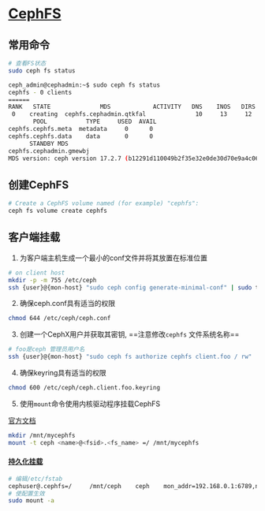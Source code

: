 # [CephFS](https://docs.ceph.com/en/latest/cephfs/#getting-started-with-cephfs)

## 常用命令

```bash
# 查看FS状态
sudo ceph fs status

ceph_admin@cephadmin:~$ sudo ceph fs status
cephfs - 0 clients
======
RANK   STATE              MDS            ACTIVITY   DNS    INOS   DIRS   CAPS
 0    creating  cephfs.cephadmin.qtkfal              10     13     12      0
       POOL           TYPE     USED  AVAIL
cephfs.cephfs.meta  metadata     0      0
cephfs.cephfs.data    data       0      0
      STANDBY MDS
cephfs.cephadmin.gmewbj
MDS version: ceph version 17.2.7 (b12291d110049b2f35e32e0de30d70e9a4c060d2) quincy (stable)
```



## 创建CephFS

 ```bash
 # Create a CephFS volume named (for example) "cephfs":
 ceph fs volume create cephfs
 ```

## 客户端挂载

1. 为客户端主机生成一个最小的conf文件并将其放置在标准位置

```bash
# on client host
mkdir -p -m 755 /etc/ceph
ssh {user}@{mon-host} "sudo ceph config generate-minimal-conf" | sudo tee /etc/ceph/ceph.conf
```

2. 确保ceph.conf具有适当的权限

```bash
chmod 644 /etc/ceph/ceph.conf
```

3. 创建一个CephX用户并获取其密钥,   ==注意修改`cephfs` 文件系统名称==

```bash
# foo是ceph 管理员用户名
ssh {user}@{mon-host} "sudo ceph fs authorize cephfs client.foo / rw" | sudo tee /etc/ceph/ceph.client.foo.keyring
```

4. 确保keyring具有适当的权限

```bash
chmod 600 /etc/ceph/ceph.client.foo.keyring
```

5. 使用`mount`命令使用内核驱动程序挂载CephFS

[官方文档](https://docs.ceph.com/en/reef/cephfs/mount-using-kernel-driver/#mounting-cephfs)

```bash
mkdir /mnt/mycephfs
mount -t ceph <name>@<fsid>.<fs_name> =/ /mnt/mycephfs
```

#### [持久化挂载](https://docs.ceph.com/en/reef/cephfs/mount-using-kernel-driver/#persistent-mounts)

```bash
# 编辑/etc/fstab
cephuser@.cephfs=/     /mnt/ceph    ceph    mon_addr=192.168.0.1:6789,noatime,_netdev    0       0
# 使配置生效
sudo mount -a
```


